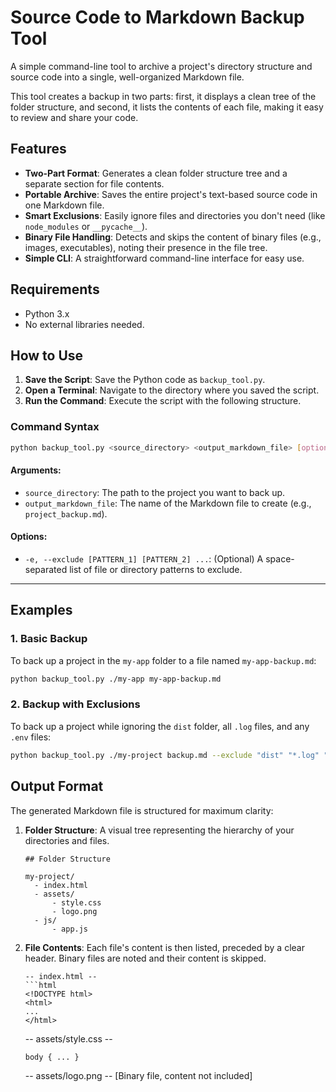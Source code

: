 # Source Code to Markdown Backup Tool

A simple command-line tool to archive a project's directory structure and source code into a single, well-organized Markdown file.

This tool creates a backup in two parts: first, it displays a clean tree of the folder structure, and second, it lists the contents of each file, making it easy to review and share your code.

## Features

-   **Two-Part Format**: Generates a clean folder structure tree and a separate section for file contents.
-   **Portable Archive**: Saves the entire project's text-based source code in one Markdown file.
-   **Smart Exclusions**: Easily ignore files and directories you don't need (like `node_modules` or `__pycache__`).
-   **Binary File Handling**: Detects and skips the content of binary files (e.g., images, executables), noting their presence in the file tree.
-   **Simple CLI**: A straightforward command-line interface for easy use.

## Requirements

-   Python 3.x
-   No external libraries needed.

## How to Use

1.  **Save the Script**: Save the Python code as `backup_tool.py`.
2.  **Open a Terminal**: Navigate to the directory where you saved the script.
3.  **Run the Command**: Execute the script with the following structure.

### Command Syntax

```bash
python backup_tool.py <source_directory> <output_markdown_file> [options]
```

#### **Arguments:**

-   `source_directory`: The path to the project you want to back up.
-   `output_markdown_file`: The name of the Markdown file to create (e.g., `project_backup.md`).

#### **Options:**

-   `-e, --exclude [PATTERN_1] [PATTERN_2] ...`: (Optional) A space-separated list of file or directory patterns to exclude.

---

## Examples

### 1. Basic Backup

To back up a project in the `my-app` folder to a file named `my-app-backup.md`:

```bash
python backup_tool.py ./my-app my-app-backup.md
```

### 2. Backup with Exclusions

To back up a project while ignoring the `dist` folder, all `.log` files, and any `.env` files:

```bash
python backup_tool.py ./my-project backup.md --exclude "dist" "*.log" ".env"
```

## Output Format

The generated Markdown file is structured for maximum clarity:

1.  **Folder Structure**: A visual tree representing the hierarchy of your directories and files.
    ```
    ## Folder Structure

    my-project/
      - index.html
      - assets/
          - style.css
          - logo.png
      - js/
          - app.js
    ```

2.  **File Contents**: Each file's content is then listed, preceded by a clear header. Binary files are noted and their content is skipped.
    ```
    -- index.html --
    ```html
    <!DOCTYPE html>
    <html>
    ...
    </html>
    ```

    -- assets/style.css --
    ```css
    body { ... }
    ```

    -- assets/logo.png --
    [Binary file, content not included]
    ```
